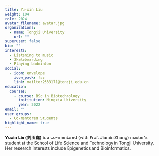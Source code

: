 ```yaml
---
title: Yu-xin Liu
weight: 104
role: 2024
avatar_filename: avatar.jpg
organizations:
  - name: Tongji University
    url: ""
superuser: false
bio: ""
interests:
  - Listening to music
  - Skateboarding
  - Playing badminton
social:
  - icon: envelope
    icon_pack: fas
    link: mailto:2333171@tongji.edu.cn
education:
  courses:
    - course: BSc in Biotechnology
      institution: Ningxia University
      year: 2022
email: ""
user_groups:
  - Co-mentored Students
highlight_name: true
---
```

**Yuxin Liu (刘玉鑫)** is a co-mentored (with Prof. Jiamin Zhang) master's student at the School of Life Science and Technology in Tongji University. Her research interests include Epigenetics and Bioinformatics.
